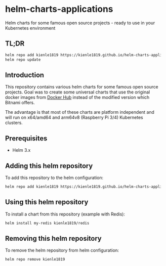 # helm-charts-applications
Helm charts for some famous open source projects - ready to use in your Kubernetes environment

## TL;DR

```bash
helm repo add kienle1819 https://kienle1819.github.io/helm-charts-applications/
helm repo update
```

## Introduction

This repository contains various helm charts for some famous open source projects.
Goal was to create some universal charts that use the original docker images from [Docker Hub](https://hub.docker.com) instead of the modified version which Bitnami offers.

The advantage is that most of these charts are platform independent and will run on x64/amd64 and arm64v8 (Raspberry Pi 3/4) Kubernetes clusters.

## Prerequisites

- Helm 3.x

## Adding this helm repository

To add this repository to the helm configuration:

```bash
helm repo add kienle1819 https://kienle1819.github.io/helm-charts-applications/
```

## Using this helm repository

To install a chart from this repository (example with Redis):

```bash
helm install my-redis kienle1819/redis
```

## Removing this helm repository

To remove the helm repository from helm configuration:

```bash
helm repo remove kienle1819
```
